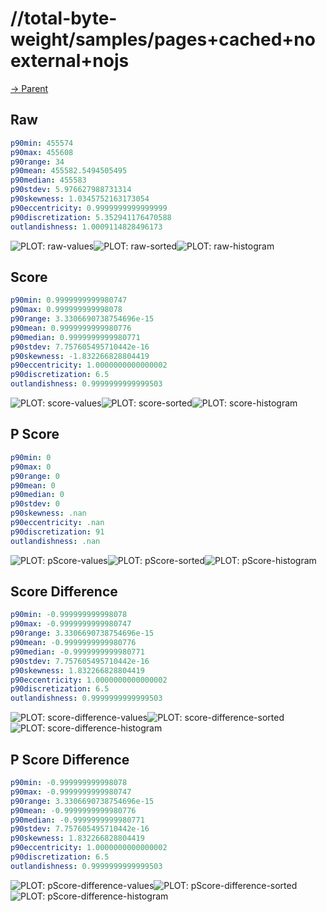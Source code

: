 
# //total-byte-weight/samples/pages+cached+noexternal+nojs

[→ Parent](../..)


## Raw


```yaml
p90min: 455574
p90max: 455608
p90range: 34
p90mean: 455582.5494505495
p90median: 455583
p90stdev: 5.976627988731314
p90skewness: 1.0345752163173054
p90eccentricity: 0.9999999999999999
p90discretization: 5.352941176470588
outlandishness: 1.0009114828496173

```

![PLOT: raw-values](./raw/values.svg)![PLOT: raw-sorted](./raw/sorted.svg)![PLOT: raw-histogram](./raw/histogram.svg)
## Score


```yaml
p90min: 0.9999999999980747
p90max: 0.999999999998078
p90range: 3.3306690738754696e-15
p90mean: 0.9999999999980776
p90median: 0.9999999999980771
p90stdev: 7.757605495710442e-16
p90skewness: -1.832266828804419
p90eccentricity: 1.0000000000000002
p90discretization: 6.5
outlandishness: 0.9999999999999503

```

![PLOT: score-values](./score/values.svg)![PLOT: score-sorted](./score/sorted.svg)![PLOT: score-histogram](./score/histogram.svg)
## P Score


```yaml
p90min: 0
p90max: 0
p90range: 0
p90mean: 0
p90median: 0
p90stdev: 0
p90skewness: .nan
p90eccentricity: .nan
p90discretization: 91
outlandishness: .nan

```

![PLOT: pScore-values](./pScore/values.svg)![PLOT: pScore-sorted](./pScore/sorted.svg)![PLOT: pScore-histogram](./pScore/histogram.svg)
## Score Difference


```yaml
p90min: -0.999999999998078
p90max: -0.9999999999980747
p90range: 3.3306690738754696e-15
p90mean: -0.9999999999980776
p90median: -0.9999999999980771
p90stdev: 7.757605495710442e-16
p90skewness: 1.832266828804419
p90eccentricity: 1.0000000000000002
p90discretization: 6.5
outlandishness: 0.9999999999999503

```

![PLOT: score-difference-values](./score-difference/values.svg)![PLOT: score-difference-sorted](./score-difference/sorted.svg)![PLOT: score-difference-histogram](./score-difference/histogram.svg)
## P Score Difference


```yaml
p90min: -0.999999999998078
p90max: -0.9999999999980747
p90range: 3.3306690738754696e-15
p90mean: -0.9999999999980776
p90median: -0.9999999999980771
p90stdev: 7.757605495710442e-16
p90skewness: 1.832266828804419
p90eccentricity: 1.0000000000000002
p90discretization: 6.5
outlandishness: 0.9999999999999503

```

![PLOT: pScore-difference-values](./pScore-difference/values.svg)![PLOT: pScore-difference-sorted](./pScore-difference/sorted.svg)![PLOT: pScore-difference-histogram](./pScore-difference/histogram.svg)